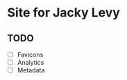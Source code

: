 Site for Jacky Levy
==================================================

TODO
--------------------------------------------------

- [ ] Favicons
- [ ] Analytics
- [ ] Metadata
